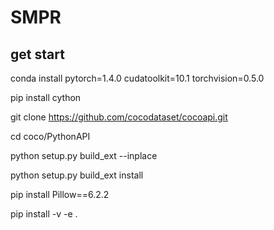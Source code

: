 # SMPR

## get start

conda install pytorch=1.4.0 cudatoolkit=10.1 torchvision=0.5.0

pip install cython

git clone https://github.com/cocodataset/cocoapi.git

cd coco/PythonAPI

python setup.py build_ext --inplace

python setup.py build_ext install

pip install Pillow==6.2.2

pip install -v -e .
